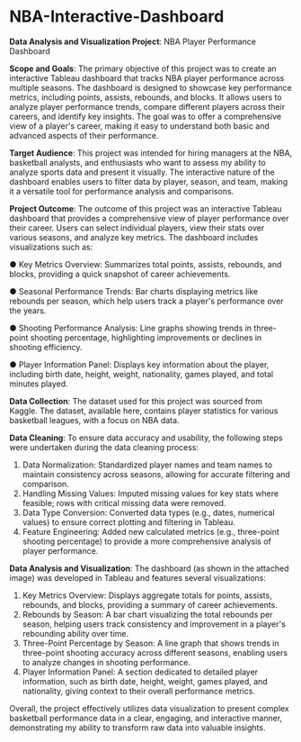 # NBA-Interactive-Dashboard

**Data Analysis and Visualization Project**: NBA Player Performance Dashboard

**Scope and Goals**: The primary objective of this project was to create an interactive Tableau dashboard that tracks NBA player performance across multiple seasons. The dashboard is designed to showcase key performance metrics, including points, assists, rebounds, and blocks. It allows users to analyze player performance trends, compare different players across their careers, and identify key insights. The goal was to offer a comprehensive view of a player's career, making it easy to understand both basic and advanced aspects of their performance.

**Target Audience**: This project was intended for hiring managers at the NBA, basketball analysts, and enthusiasts who want to assess my ability to analyze sports data and present it visually. The interactive nature of the dashboard enables users to filter data by player, season, and team, making it a versatile tool for performance analysis and comparisons.

**Project Outcome**: The outcome of this project was an interactive Tableau dashboard that provides a comprehensive view of player performance over their career. Users can select individual players, view their stats over various seasons, and analyze key metrics. The dashboard includes visualizations such as:
  
  ●	Key Metrics Overview: Summarizes total points, assists, rebounds, and blocks, providing a quick snapshot     of career achievements.
  
  ●	Seasonal Performance Trends: Bar charts displaying metrics like rebounds per season, which help users        track a player's performance over the years.
  
  ●	Shooting Performance Analysis: Line graphs showing trends in three-point shooting percentage,                highlighting improvements or declines in shooting efficiency.
  
  ●	Player Information Panel: Displays key information about the player, including birth date, height,           weight, nationality, games played, and total minutes played.

**Data Collection**: The dataset used for this project was sourced from Kaggle. The dataset, available here, contains player statistics for various basketball leagues, with a focus on NBA data.

**Data Cleaning**: To ensure data accuracy and usability, the following steps were undertaken during the data cleaning process:
  1.	Data Normalization: Standardized player names and team names to maintain consistency across seasons,         allowing for accurate filtering and comparison.
  2.	Handling Missing Values: Imputed missing values for key stats where feasible; rows with critical             missing data were removed.
  3.	Data Type Conversion: Converted data types (e.g., dates, numerical values) to ensure correct plotting        and filtering in Tableau.
  4.	Feature Engineering: Added new calculated metrics (e.g., three-point shooting percentage) to provide a       more comprehensive analysis of player performance.

**Data Analysis and Visualization**: The dashboard (as shown in the attached image) was developed in Tableau and features several visualizations:
  1.	Key Metrics Overview: Displays aggregate totals for points, assists, rebounds, and blocks, providing a       summary of career achievements.
  2.	Rebounds by Season: A bar chart visualizing the total rebounds per season, helping users track               consistency and improvement in a player's rebounding ability over time.
  3.	Three-Point Percentage by Season: A line graph that shows trends in three-point shooting accuracy             across different seasons, enabling users to analyze changes in shooting performance.
  4.	Player Information Panel: A section dedicated to detailed player information, such as birth date,            height, weight, games played, and nationality, giving context to their overall performance metrics.

Overall, the project effectively utilizes data visualization to present complex basketball performance data in a clear, engaging, and interactive manner, demonstrating my ability to transform raw data into valuable insights.
